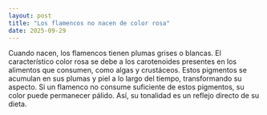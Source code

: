 ```yaml
---
layout: post
title: "Los flamencos no nacen de color rosa"
date: 2025-09-29
---
```

Cuando nacen, los flamencos tienen plumas grises o blancas. El característico color rosa se debe a los carotenoides presentes en los alimentos que consumen, como algas y crustáceos. Estos pigmentos se acumulan en sus plumas y piel a lo largo del tiempo, transformando su aspecto. Si un flamenco no consume suficiente de estos pigmentos, su color puede permanecer pálido. Así, su tonalidad es un reflejo directo de su dieta.
